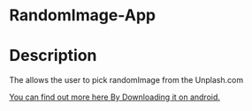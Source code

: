 # RandomImage-App

# Description
<p> The allows the user to pick randomImage from the Unplash.com </p>
<a href="https://play.google.com/store/apps/details?id=com.darayuth.randompicture">You can find out more here By Downloading it on android.</a>
